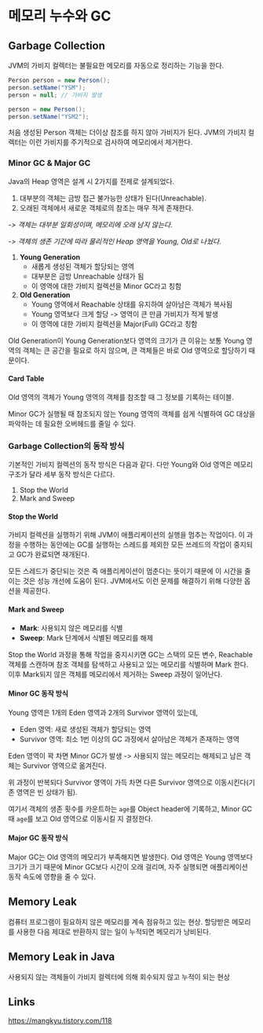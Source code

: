 # 메모리 누수와 GC

## Garbage Collection

JVM의 가비지 컬렉터는 불필요한 메모리를 자동으로 정리하는 기능을 한다.

```Java
Person person = new Person();
person.setName("YSM");
person = null; // 가비지 발생

person = new Person();
person.setName("YSM2");
```

처음 생성된 Person 객체는 더이상 참조를 하지 않아 가비지가 된다. JVM의 가비지 컬렉터는 이런 가비지를 주기적으로 검사하여 메모리에서 제거한다.

### Minor GC & Major GC

Java의 Heap 영역은 설계 시 2가지를 전제로 설계되었다.

1. 대부분의 객체는 금방 접근 불가능한 상태가 된다(Unreachable).
2. 오래된 객체에서 새로운 객체로의 참조는 매우 적게 존재한다.

*-> 객체는 대부분 일회성이며, 메모리에 오래 남지 않는다.*

*-> 객체의 생존 기간에 따라 물리적인 Heap 영역을 Young, Old로 나눴다.*

1. **Young Generation**
   - 새롭게 생성된 객체가 할당되는 영역
   - 대부분은 금방 Unreachable 상태가 됨
   - 이 영역에 대한 가비지 컬렉션을 Minor GC라고 칭함
2. **Old Generation**
   - Young 영역에서 Reachable 상태를 유지하여 살아남은 객체가 복사됨
   - Young 영역보다 크게 할당 -> 영역이 큰 만큼 가비지가 적게 발생
   - 이 영역에 대한 가비지 컬렉션을 Major(Full) GC라고 칭함

Old Generation이 Young Generation보다 영역의 크기가 큰 이유는 보통 Young 영역의 객체는 큰 공간을 필요로 하지 않으며, 큰 객체들은 바로 Old 영역으로 할당하기 때문이다.

#### Card Table

Old 영역의 객체가 Young 영역의 객체를 참조할 때 그 정보를 기록하는 테이블.

Minor GC가 실행될 때 참조되지 않는 Young 영역의 객체를 쉽게 식별하여 GC 대상을 파악하는 데 필요한 오버헤드를 줄일 수 있다.

### Garbage Collection의 동작 방식

기본적인 가비지 컬렉션의 동작 방식은 다음과 같다. 다만 Young와 Old 영역은 메모리 구조가 달라 세부 동작 방식은 다르다.

1. Stop the World
2. Mark and Sweep

#### Stop the World

가비지 컬렉션을 실행하기 위해 JVM이 애플리케이션의 실행을 멈추는 작업이다. 이 과정을 수행하는 동안에는 GC를 실행하는 스레드를 제외한 모든 쓰레드의 작업이 중지되고 GC가 완료되면 재개된다.

모든 스레드가 중단되는 것은 즉 애플리케이션이 멈춘다는 뜻이기 때문에 이 시간을 줄이는 것은 성능 개선에 도움이 된다. JVM에서도 이런 문제를 해결하기 위해 다양한 옵션을 제공한다.

#### Mark and Sweep

- **Mark**: 사용되지 않은 메모리를 식별
- **Sweep**: Mark 단계에서 식별된 메모리를 해제

Stop the World 과정을 통해 작업을 중지시키면 GC는 스택의 모든 변수, Reachable 객체를 스캔하며 참조 객체를 탐색하고 사용되고 있는 메모리를 식별하며 Mark 한다. 이후 Mark되지 않은 객체를 메모리에서 제거하는 Sweep 과정이 일어난다.

#### Minor GC 동작 방식

Young 영역은 1개의 Eden 영역과 2개의 Survivor 영역이 있는데,

- Eden 영역: 새로 생성된 객체가 할당되는 영역
- Survivor 영역: 최소 1번 이상의 GC 과정에서 살아남은 객체가 존재하는 영역

Eden 영역이 꽉 차면 Minor GC가 발생 -> 사용되지 않는 메모리는 해제되고 남은 객체는 Survivor 영역으로 옮겨진다.

위 과정이 반복되다 Survivor 영역이 가득 차면 다른 Survivor 영역으로 이동시킨다(기존 영역은 빈 상태가 됨).

여기서 객체의 생존 횟수를 카운트하는 `age`를 Object header에 기록하고, Minor GC때 `age`를 보고 Old 영역으로 이동시킬 지 결정한다.

#### Major GC 동작 방식 

Major GC는 Old 영역의 메모리가 부족해지면 발생한다. Old 영역은 Young 영역보다 크기가 크기 때문에 Minor GC보다 시간이 오래 걸리며, 자주 실행되면 애플리케이션 동작 속도에 영향을 줄 수 있다.

## Memory Leak

컴퓨터 프로그램이 필요하지 않은 메모리를 계속 점유하고 있는 현상. 할당받은 메모리를 사용한 다음 제대로 반환하지 않는 일이 누적되면 메모리가 낭비된다.

## Memory Leak in Java

사용되지 않는 객체들이 가비지 컬렉터에 의해 회수되지 않고 누적이 되는 현상

## Links

https://mangkyu.tistory.com/118